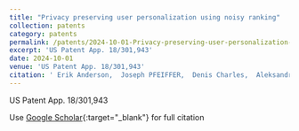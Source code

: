 ```yaml
---
title: "Privacy preserving user personalization using noisy ranking"
collection: patents
category: patents
permalink: /patents/2024-10-01-Privacy-preserving-user-personalization-using-noisy-ranking
excerpt: 'US Patent App. 18/301,943'
date: 2024-10-01
venue: 'US Patent App. 18/301,943'
citation: ' Erik Anderson,  Joseph PFEIFFER,  Denis Charles,  Aleksandr Rebrikov,  John Mooring,  Brandon Maslen,  Davis Gilton,  Sergey Yekhanin,  Sivakanth Gopi, &quot;Privacy preserving user personalization using noisy ranking.&quot; US Patent App. 18/301,943, 2024.'
---
```

US Patent App. 18/301,943

Use [Google Scholar](https://scholar.google.com/scholar?q=Privacy+preserving+user+personalization+using+noisy+ranking){:target="_blank"} for full citation